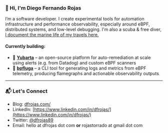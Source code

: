 ### 👋 Hi, I'm Diego Fernando Rojas

I’m a software developer. I create experimental tools for automation infrastructure and performance observability, especially around eBPF, distributed systems, and low-level debugging. I'm also a scuba & free diver, [I document the marine life of my travels here.](https://dfrojas.com/oceans/)

#### Currently building:

- 🐋 **[Yubarta](https://github.com/dfrojas/yubarta)** – an open-source platform for auto-remediation at scale using alerts (e.g. from Datadog) and custom eBPF scanners
- 🐳 **[bpfluga](https://github.com/dfrojas/bpfluga)** – a CLI tool for generating logs and metrics from eBPF telemetry, producing flamegraphs and actionable observability outputs

---

### 📬 Let's Connect

- Blog: [dfrojas.com/](https://dfrojas.com/)
- LinkedIn: [https://www.linkedin.com/in/dfrojas/](https://www.linkedin.com/in/dfrojas/)
- Twitter: [@dfrojas89](https://twitter.com/dfrojas89)
- Email: hello at dfrojas dot com **or** rojastorrado at gmail dot com
